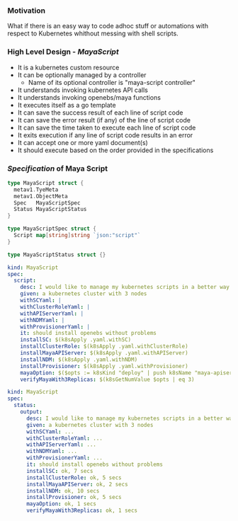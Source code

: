 ### Motivation
What if there is an easy way to code adhoc stuff or automations with respect to 
Kubernetes whithout messing with shell scripts.

### High Level Design - _MayaScript_
- It is a kubernetes custom resource
- It can be optionally managed by a controller
  - Name of its optional controller is "maya-script controller"
- It understands invoking kubernetes API calls
- It understands invoking openebs/maya functions
- It executes itself as a go template
- It can save the success result of each line of script code
- It can save the error result (if any) of the line of script code
- It can save the time taken to execute each line of script code
- It exits execution if any line of script code results in an error
- It can accept one or more yaml document(s)
- It should execute based on the order provided in the specifications

### _Specification_ of Maya Script
```go
type MayaScript struct {
  metav1.TyeMeta
  metav1.ObjectMeta
  Spec   MayaScriptSpec
  Status MayaScriptStatus
}

type MayaScriptSpec struct {
  Script map[string]string `json:"script"`
}

type MayaScriptStatus struct {}
```
```yaml
kind: MayaScript
spec:
  script:
    desc: I would like to manage my kubernetes scripts in a better way
    given: a kubernetes cluster with 3 nodes
    withSCYaml: |
    withClusterRoleYaml: |
    withAPIServerYaml: |
    withNDMYaml: |
    withProvisionerYaml: |
    it: should install openebs without problems
    installSC: $(k8sApply .yaml.withSC)
    installClusterRole: $(k8sApply .yaml.withClusterRole)
    installMayaAPIServer: $(k8sApply .yaml.withAPIServer)
    installNDM: $(k8sApply .yaml.withNDM)
    installProvisioner: $(k8sApply .yaml.withProvisioner)
    mayaOption: $($opts := k8sKind "deploy" | push k8sName "maya-apiserver" | push k8sPath ".spec.replicas")
    verifyMayaWith3Replicas: $(k8sGetNumValue $opts | eq 3)
```

```yaml
kind: MayaScript
spec:
  status:
    output:
      desc: I would like to manage my kubernetes scripts in a better way
      given: a kubernetes cluster with 3 nodes
      withSCYaml: ...
      withClusterRoleYaml: ...
      withAPIServerYaml: ...
      withNDMYaml: ...
      withProvisionerYaml: ...
      it: should install openebs without problems
      installSC: ok, 7 secs
      installClusterRole: ok, 5 secs
      installMayaAPIServer: ok, 2 secs
      installNDM: ok, 10 secs
      installProvisioner: ok, 5 secs
      mayaOption: ok, 1 secs
      verifyMayaWith3Replicas: ok, 1 secs
```

